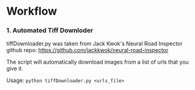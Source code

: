 # Workflow

### 1. Automated Tiff Downloder
tiffDownloader.py was taken from Jack Kwok's Neural Road Inspector github repo: https://github.com/jackkwok/neural-road-inspector  

The script will automatically download images from a list of urls that you give it.

Usage: `python tiffDownloader.py <urls_file>`
